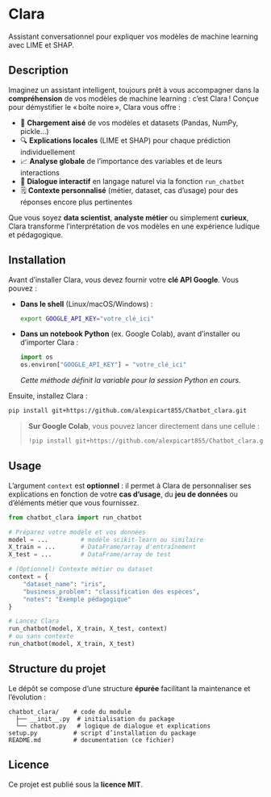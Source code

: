 # Clara

Assistant conversationnel pour expliquer vos modèles de machine learning avec LIME et SHAP.

## Description

Imaginez un assistant intelligent, toujours prêt à vous accompagner dans la **compréhension** de vos modèles de machine learning : c’est Clara ! Conçue pour démystifier le « boîte noire », Clara vous offre :

- 🚀 **Chargement aisé** de vos modèles et datasets (Pandas, NumPy, pickle…)
- 🔍 **Explications locales** (LIME et SHAP) pour chaque prédiction individuellement
- 📈 **Analyse globale** de l’importance des variables et de leurs interactions
- 💬 **Dialogue interactif** en langage naturel via la fonction `run_chatbot`
- 🗒️ **Contexte personnalisé** (métier, dataset, cas d’usage) pour des réponses encore plus pertinentes

Que vous soyez **data scientist**, **analyste métier** ou simplement **curieux**, Clara transforme l’interprétation de vos modèles en une expérience ludique et pédagogique.

## Installation

Avant d’installer Clara, vous devez fournir votre **clé API Google**. Vous pouvez :

- **Dans le shell** (Linux/macOS/Windows) :

  ```bash
  export GOOGLE_API_KEY="votre_clé_ici"
  ```

- **Dans un notebook Python** (ex. Google Colab), avant d’installer ou d’importer Clara :

  ```python
  import os
  os.environ["GOOGLE_API_KEY"] = "votre_clé_ici"
  ```

  *Cette méthode définit la variable pour la session Python en cours.*

Ensuite, installez Clara :

```bash
pip install git+https://github.com/alexpicart855/Chatbot_clara.git
```

> **Sur Google Colab**, vous pouvez lancer directement dans une cellule :
>
> ```bash
> !pip install git+https://github.com/alexpicart855/Chatbot_clara.git
> ```

## Usage

L’argument `context` est **optionnel** : il permet à Clara de personnaliser ses explications en fonction de votre **cas d’usage**, du **jeu de données** ou d’éléments métier que vous fournissez.

```python
from chatbot_clara import run_chatbot

# Préparez votre modèle et vos données
model = ...         # modèle scikit-learn ou similaire
X_train = ...       # DataFrame/array d'entraînement
X_test = ...        # DataFrame/array de test

# (Optionnel) Contexte métier ou dataset
context = {
    "dataset_name": "iris",
    "business_problem": "classification des espèces",
    "notes": "Exemple pédagogique"
}

# Lancez Clara
run_chatbot(model, X_train, X_test, context)
# ou sans contexte
run_chatbot(model, X_train, X_test)
```

## Structure du projet

Le dépôt se compose d’une structure **épurée** facilitant la maintenance et l’évolution :

```
chatbot_clara/    # code du module
  ├── __init__.py  # initialisation du package
  └── chatbot.py   # logique de dialogue et explications
setup.py          # script d’installation du package
README.md         # documentation (ce fichier)
```

## Licence

Ce projet est publié sous la **licence MIT**.

